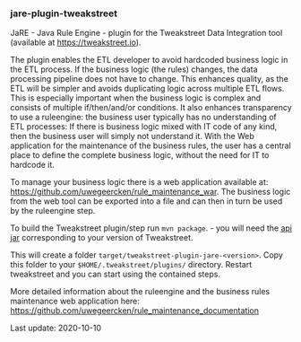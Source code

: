 ### jare-plugin-tweakstreet

JaRE - Java Rule Engine - plugin for the Tweakstreet Data Integration tool (available at https://tweakstreet.io).

The plugin enables the ETL developer to avoid hardcoded business logic in the ETL process. If the business logic (the rules) changes, the data processing pipeline does not have to change. This enhances quality, as the ETL will be simpler and avoids duplicating logic across multiple ETL flows. This is especially important when the business logic is complex and consists of multiple if/then/and/or conditions. It also enhances transparency to use a ruleengine: the business user typically has no understanding of ETL processes: If there is business logic mixed with IT code of any kind, then the business user will simply not understand it. With the Web application for the maintenance of the business rules, the user has a central place to define the complete business logic, without the need for IT to hardcode it.

To manage your business logic there is a web application available at: https://github.com/uwegeercken/rule_maintenance_war. The business logic from the web tool can be exported into a file and can then in turn be used by the ruleengine step.

To build the Tweakstreet plugin/step run `mvn package`. - you will need the [api jar](https://github.com/twineworks/tweakstreet-api) corresponding to your version of Tweakstreet.

This will create a folder `target/tweakstreet-plugin-jare-<version>`. Copy this folder to your `$HOME/.tweakstreet/plugins/` directory. Restart tweakstreet and you can start using the contained steps.

More detailed information about the ruleengine and the business rules maintenance web application here: https://github.com/uwegeercken/rule_maintenance_documentation

Last update: 2020-10-10

